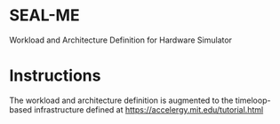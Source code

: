 # SEAL-ME
Workload and Architecture Definition for Hardware Simulator

# Instructions
The workload and architecture definition is augmented to the timeloop-based infrastructure defined at https://accelergy.mit.edu/tutorial.html



